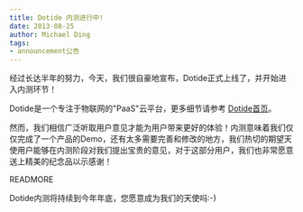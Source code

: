 ```yaml
---
title: Dotide 内测进行中!
date: 2013-08-25
author: Michael Ding
tags:
- announcement公告
---
```


经过长达半年的努力，今天，我们很自豪地宣布，Dotide正式上线了，并开始进入内测环节！

Dotide是一个专注于物联网的"PaaS"云平台，更多细节请参考 [Dotide首页](http://dotide.com)。

然而，我们相信广泛听取用户意见才能为用户带来更好的体验！内测意味着我们仅仅完成了一个产品的Demo，还有太多需要完善和修改的地方，我们热切的期望天使用户能够在内测阶段对我们提出宝贵的意见，对于这部分用户，我们也非常愿意送上精美的纪念品以示感谢！

READMORE

Dotide内测将持续到今年年底，您愿意成为我们的天使吗:-)
